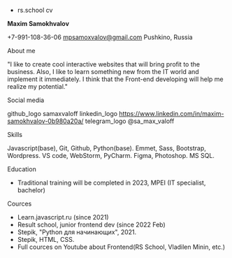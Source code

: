 * rs.school cv

**Maxim Samokhvalov**

+7-991-108-36-06
mpsamoxvalov@gmail.com
Pushkino, Russia

About me

"I like to create cool interactive websites that will bring profit to the business. Also, I like to learn something new from the IT world and implement it immediately. 
I think that the Front-end developing will help me realize my potential."

Social media

github_logo samaxvaloff
linkedin_logo https://www.linkedin.com/in/maxim-samokhvalov-0b980a20a/
telegram_logo  @sa_max_valoff

Skills

Javascript(base), Git, Github, Python(base).
Emmet, Sass, Bootstrap, Wordpress.
VS code, WebStorm, PyCharm.
Figma, Photoshop.
MS SQL.

Education

- Traditional training will be completed in 2023, MPEI (IT specialist, bachelor) 

Cources 

- Learn.javascript.ru (since 2021)
- Result school, junior frontend dev (since 2022 Feb)
- Stepik, "Python для начинающих", 2021.
- Stepik, HTML, CSS.
- Full cources on Youtube about Frontend(RS School, Vladilen Minin, etc.)



